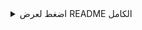 
<details>
<summary>اضغط لعرض README الكامل</summary>

# 🚆 Train Ticket App

A full-stack web application that allows users to search, book, and manage train tickets — built with modern technologies to deliver a seamless experience from frontend to backend.

---

## 📁 Project Structure

This repository contains the full project split into two main parts:

```
Train-Ticket-App/
├── frontend/   → Angular 15+ application
└── backend/    → ASP.NET Core Web API
```

Each part is developed and maintained in its own GitHub repository and linked here via submodules.

- 🌐 [Frontend (Angular)](https://github.com/Omar-Sarhan/train-tracker-angular)
- 🛠️ [Backend (ASP.NET Core)](https://github.com/Omar-Sarhan/train-tracker-api)

---

## ⚙️ Technologies Used

### Frontend
- Angular 15+
- TypeScript
- Angular Material
- RxJS
- SCSS

### Backend
- ASP.NET Core Web API
- Entity Framework Core
- SQL Server
- JWT Authentication
- RESTful Services

---

## 🚀 Getting Started

> These instructions will help you run the full application locally.

### 🖥️ Prerequisites

- Node.js (v18+)
- .NET 7 SDK
- SQL Server
- Angular CLI

### 1️⃣ Clone the main repo (with submodules)

```bash
git clone --recurse-submodules https://github.com/Omar-Sarhan/Train-Ticket-App.git
cd Train-Ticket-App
```

> If you already cloned it without `--recurse-submodules`, run:
```bash
git submodule update --init --recursive
```

---

### 2️⃣ Run the backend

```bash
cd backend
dotnet restore
dotnet ef database update  # Apply DB migrations (if set up)
dotnet run
```

Backend will start on: `https://localhost:5001` or `http://localhost:5000`

---

### 3️⃣ Run the frontend

```bash
cd ../frontend
npm install
ng serve
```

Frontend will start on: `http://localhost:4200`

---

## 🔐 Authentication

The backend uses **JWT** for secure API access. Login generates a token stored on the client side. Roles & access levels are handled on both ends.

---

## 🧠 Features

- 🔍 Search for available trains
- 🎟️ Book and cancel tickets
- 👤 User authentication and authorization
- 🗂️ Admin dashboard for managing data
- 📄 Clean and responsive UI

---

## 👥 Authors

- **Omar Sarhan**
- Yehia Fawares
- Omar Shuqairi
- Abd-Alrhman Almazari

📧 [omar.kh.sarhan@gmail.com](mailto:omar.kh.sarhan@gmail.com)  
🔗 [LinkedIn](https://www.linkedin.com/in/omar-kh-sarhan/)

---

## 🌟 Show Your Support

If you liked this project, feel free to ⭐ it and share!

---

## 📝 License

This project is licensed under the MIT License — feel free to use, modify, and contribute!

</details>
